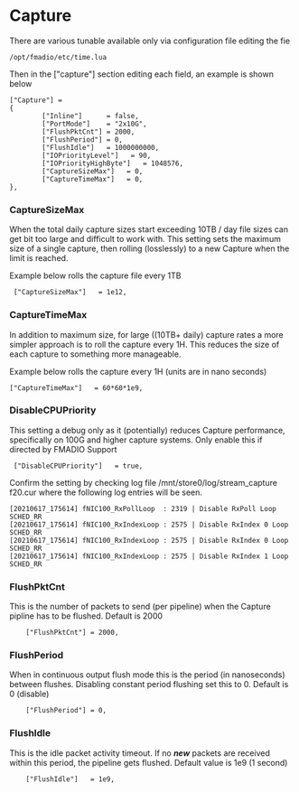 # Capture

There are various tunable available only via configuration file editing the fie

```text
/opt/fmadio/etc/time.lua
```

Then in the \["capture"\] section editing each field, an example is shown below

```text
["Capture"] =
{
        ["Inline"]      = false,
        ["PortMode"]    = "2x10G",
        ["FlushPktCnt"] = 2000,
        ["FlushPeriod"] = 0,
        ["FlushIdle"]   = 1000000000,
        ["IOPriorityLevel"]   = 90,
        ["IOPriorityHighByte"]   = 1048576,
        ["CaptureSizeMax"]   = 0,
        ["CaptureTimeMax"]   = 0,
},
```

### CaptureSizeMax

When the total daily capture sizes start exceeding 10TB / day file sizes can get bit too large and difficult to work with. This setting sets the maximum size of a single capture, then rolling \(losslessly\) to a new Capture when the limit is reached. 

Example below rolls the capture file every 1TB

```text
 ["CaptureSizeMax"]   = 1e12,
```

### CaptureTimeMax

In addition to maximum size, for large \(\(10TB+ daily\) capture rates a more simpler approach is to roll the capture every 1H. This reduces the size of each capture to something more manageable.

Example below rolls the capture every 1H \(units are in nano seconds\)

```text
["CaptureTimeMax"]   = 60*60*1e9,
```

### DisableCPUPriority

This setting a debug only as it \(potentially\) reduces Capture performance, specifically on 100G and higher capture systems. Only enable this if directed by FMADIO Support

```text
 ["DisableCPUPriority"]   = true, 
```

Confirm the setting by checking log file /mnt/store0/log/stream\_capture f20.cur where the following log entries will be seen. 

```text
[20210617_175614] fNIC100_RxPollLoop  : 2319 | Disable RxPoll Loop SCHED_RR
[20210617_175614] fNIC100_RxIndexLoop : 2575 | Disable RxIndex 0 Loop SCHED_RR
[20210617_175614] fNIC100_RxIndexLoop : 2575 | Disable RxIndex 0 Loop SCHED_RR
[20210617_175614] fNIC100_RxIndexLoop : 2575 | Disable RxIndex 1 Loop SCHED_RR
```

### FlushPktCnt

This is the number of packets to send \(per pipeline\) when the Capture pipline has to be flushed. Default is 2000

```text
    ["FlushPktCnt"] = 2000,
```

### FlushPeriod

When in continuous output flush mode this is the period \(in nanoseconds\) between flushes. Disabling constant period flushing set this to 0. Default is 0 \(disable\)

```text
    ["FlushPeriod"] = 0,
```

### FlushIdle

This is the idle packet activity timeout. If no _**new**_ packets are received within this period, the pipeline gets flushed. Default value is 1e9 \(1 second\)

```text
    ["FlushIdle"]   = 1e9,
```


